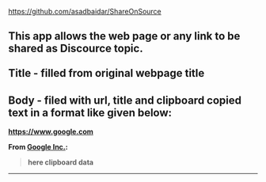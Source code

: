 https://github.com/asadbaidar/ShareOnSource

<b>This app allows the web page or any link to be shared as Discource topic.<b>
<br><br>
Title - filled from original webpage title
-------------------
Body - filed with url, title and clipboard copied text in a format like given below:
-------------------
https://www.google.com

From [Google Inc.](https://www.google.com):
> here clipboard data
-------------------
